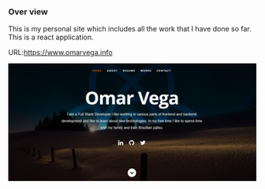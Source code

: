 ### Over view

This is my personal site which includes all the work that I have done so far. This is a react application.

URL:https://www.omarvega.info

![](public/images/reactporfoliohome.jpg)
